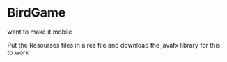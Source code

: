 # BirdGame
want to make it mobile

Put the Resourses files in a res file and download the javafx library for this to work
